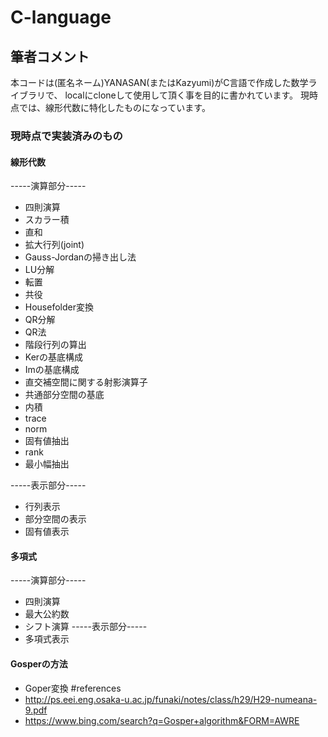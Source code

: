 # C-language

## 筆者コメント
本コードは(匿名ネーム)YANASAN(またはKazyumi)がC言語で作成した数学ライブラリで、
localにcloneして使用して頂く事を目的に書かれています。
現時点では、線形代数に特化したものになっています。
### 現時点で実装済みのもの
#### 線形代数
-----演算部分-----
+ 四則演算
+ スカラー積
+ 直和
+ 拡大行列(joint)
+ Gauss-Jordanの掃き出し法
+ LU分解
+ 転置
+ 共役
+ Housefolder変換
+ QR分解
+ QR法
+ 階段行列の算出
+ Kerの基底構成
+ Imの基底構成
+ 直交補空間に関する射影演算子
+ 共通部分空間の基底
+ 内積
+ trace
+ norm
+ 固有値抽出
+ rank
+ 最小幅抽出

-----表示部分-----
+ 行列表示
+ 部分空間の表示
+ 固有値表示
#### 多項式
-----演算部分-----
+ 四則演算
+ 最大公約数
+ シフト演算
-----表示部分-----
+ 多項式表示
#### Gosperの方法
+ Goper変換
#references
+ http://ps.eei.eng.osaka-u.ac.jp/funaki/notes/class/h29/H29-numeana-9.pdf
+ https://www.bing.com/search?q=Gosper+algorithm&FORM=AWRE